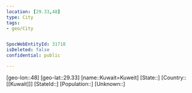 ```yaml
---
location: [29.33,48]
type: City
tags:
- geo/City


SpocWebEntityId: 31718
isDeleted: false
confidential: public

---
```

[geo-lon::48]
[geo-lat::29.33]
[name::Kuwait=Kuweit]
[State::]
[Country::[[Kuwait]]]
[StateId::]
[Population::]
[Unknown::]

